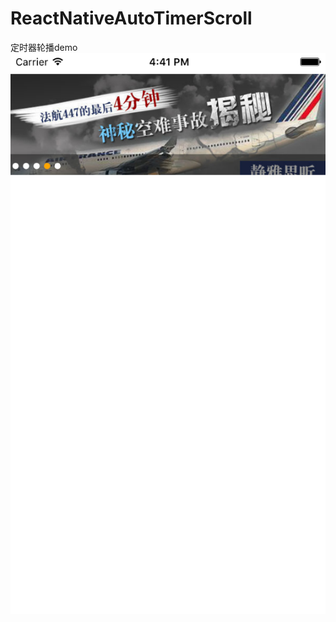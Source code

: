 # ReactNativeAutoTimerScroll
定时器轮播demo
![image](https://github.com/wanwang88/ReactNativeAutoTimerScroll/raw/master/screenshots/demo.png)
